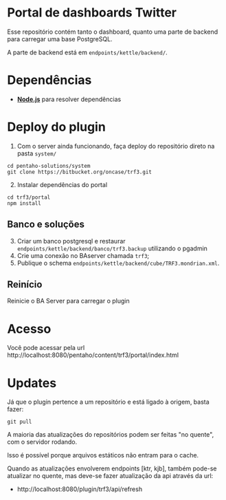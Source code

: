 Portal de dashboards Twitter
===

Esse repositório contém tanto o dashboard, quanto uma parte de backend para carregar uma base PostgreSQL.

A parte de backend está em `endpoints/kettle/backend/`.


# Dependências

* [**Node.js**](https://nodejs.org) para resolver dependências

# Deploy do plugin

1. Com o server ainda funcionando, faça deploy do repositório direto na pasta `system/`
```
cd pentaho-solutions/system
git clone https://bitbucket.org/oncase/trf3.git
```
2. Instalar dependências do portal
```
cd trf3/portal
npm install
```

## Banco e soluções

3. Criar um banco postgresql e restaurar  `endpoints/kettle/backend/banco/trf3.backup` utilizando o pgadmin
4. Crie uma conexão no BAserver chamada `trf3`;
5. Publique o schema `endpoints/kettle/backend/cube/TRF3.mondrian.xml`.

## Reinício

Reinicie o BA Server para carregar o plugin

# Acesso

Você pode acessar pela url http://localhost:8080/pentaho/content/trf3/portal/index.html

# Updates

Já que o plugin pertence a um repositório e está ligado à origem, basta fazer:
```
git pull
```

A maioria das atualizações do repositórios podem ser feitas "no quente", com o servidor rodando.

Isso é possível porque arquivos estáticos não entram para o cache.

Quando as atualizações envolverem endpoints [ktr, kjb], também pode-se atualizar no quente, mas deve-se fazer atualização da api através da url:
* http://localhost:8080/plugin/trf3/api/refresh
